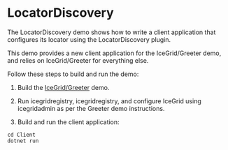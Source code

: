 # LocatorDiscovery

The LocatorDiscovery demo shows how to write a client application that configures its locator using the
LocatorDiscovery plugin.

This demo provides a new client application for the IceGrid/Greeter demo, and relies on IceGrid/Greeter for everything
else.

Follow these steps to build and run the demo:

1. Build the [IceGrid/Greeter](../Greeter) demo.

2. Run icegridregistry, icegridregistry, and configure IceGrid using icegridadmin as per the Greeter demo instructions.

3. Build and run the client application:

```shell
cd Client
dotnet run
```
